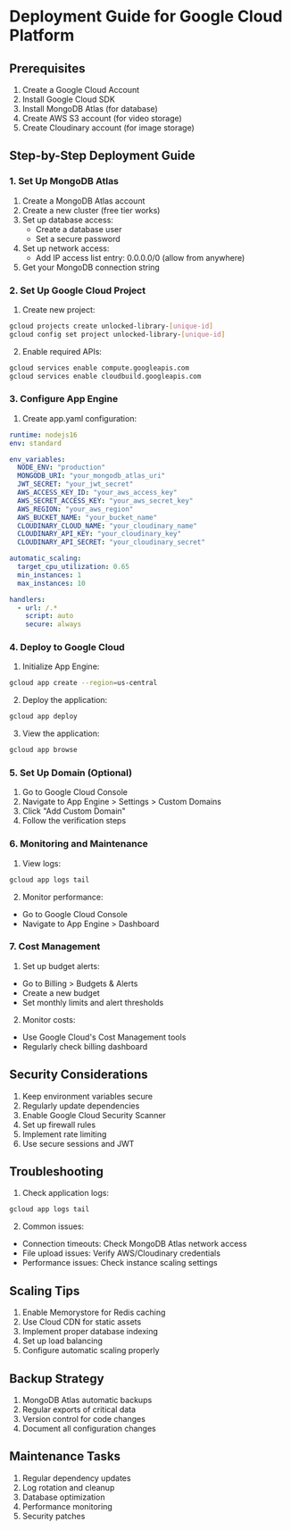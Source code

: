 # Deployment Guide for Google Cloud Platform

## Prerequisites

1. Create a Google Cloud Account
2. Install Google Cloud SDK
3. Install MongoDB Atlas (for database)
4. Create AWS S3 account (for video storage)
5. Create Cloudinary account (for image storage)

## Step-by-Step Deployment Guide

### 1. Set Up MongoDB Atlas

1. Create a MongoDB Atlas account
2. Create a new cluster (free tier works)
3. Set up database access:
   - Create a database user
   - Set a secure password
4. Set up network access:
   - Add IP access list entry: 0.0.0.0/0 (allow from anywhere)
5. Get your MongoDB connection string

### 2. Set Up Google Cloud Project

1. Create new project:
```bash
gcloud projects create unlocked-library-[unique-id]
gcloud config set project unlocked-library-[unique-id]
```

2. Enable required APIs:
```bash
gcloud services enable compute.googleapis.com
gcloud services enable cloudbuild.googleapis.com
```

### 3. Configure App Engine

1. Create app.yaml configuration:
```yaml
runtime: nodejs16
env: standard

env_variables:
  NODE_ENV: "production"
  MONGODB_URI: "your_mongodb_atlas_uri"
  JWT_SECRET: "your_jwt_secret"
  AWS_ACCESS_KEY_ID: "your_aws_access_key"
  AWS_SECRET_ACCESS_KEY: "your_aws_secret_key"
  AWS_REGION: "your_aws_region"
  AWS_BUCKET_NAME: "your_bucket_name"
  CLOUDINARY_CLOUD_NAME: "your_cloudinary_name"
  CLOUDINARY_API_KEY: "your_cloudinary_key"
  CLOUDINARY_API_SECRET: "your_cloudinary_secret"

automatic_scaling:
  target_cpu_utilization: 0.65
  min_instances: 1
  max_instances: 10

handlers:
  - url: /.*
    script: auto
    secure: always
```

### 4. Deploy to Google Cloud

1. Initialize App Engine:
```bash
gcloud app create --region=us-central
```

2. Deploy the application:
```bash
gcloud app deploy
```

3. View the application:
```bash
gcloud app browse
```

### 5. Set Up Domain (Optional)

1. Go to Google Cloud Console
2. Navigate to App Engine > Settings > Custom Domains
3. Click "Add Custom Domain"
4. Follow the verification steps

### 6. Monitoring and Maintenance

1. View logs:
```bash
gcloud app logs tail
```

2. Monitor performance:
- Go to Google Cloud Console
- Navigate to App Engine > Dashboard

### 7. Cost Management

1. Set up budget alerts:
- Go to Billing > Budgets & Alerts
- Create a new budget
- Set monthly limits and alert thresholds

2. Monitor costs:
- Use Google Cloud's Cost Management tools
- Regularly check billing dashboard

## Security Considerations

1. Keep environment variables secure
2. Regularly update dependencies
3. Enable Google Cloud Security Scanner
4. Set up firewall rules
5. Implement rate limiting
6. Use secure sessions and JWT

## Troubleshooting

1. Check application logs:
```bash
gcloud app logs tail
```

2. Common issues:
- Connection timeouts: Check MongoDB Atlas network access
- File upload issues: Verify AWS/Cloudinary credentials
- Performance issues: Check instance scaling settings

## Scaling Tips

1. Enable Memorystore for Redis caching
2. Use Cloud CDN for static assets
3. Implement proper database indexing
4. Set up load balancing
5. Configure automatic scaling properly

## Backup Strategy

1. MongoDB Atlas automatic backups
2. Regular exports of critical data
3. Version control for code changes
4. Document all configuration changes

## Maintenance Tasks

1. Regular dependency updates
2. Log rotation and cleanup
3. Database optimization
4. Performance monitoring
5. Security patches
